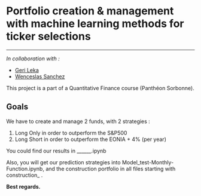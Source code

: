 # Portfolio creation & management with machine learning methods for ticker selections
---

*In collaboration with :*
- [Geri Leka](https://github.com/gerileka)
- [Wenceslas Sanchez](https://github.com/Orlogskapten)

This project is a part of a Quantitative Finance course (Panthéon Sorbonne).

## Goals

We have to create and manage 2 funds, with 2 strategies :
1) Long Only in order to outperform the S&P500
2) Long Short in order to outperform the EONIA + 4% (per year)

You could find our results in ______.ipynb

Also, you will get our prediction strategies into Model_test-Monthly-Function.ipynb, and the construction portfolio in  all files starting with construction_ .


**Best regards.**
